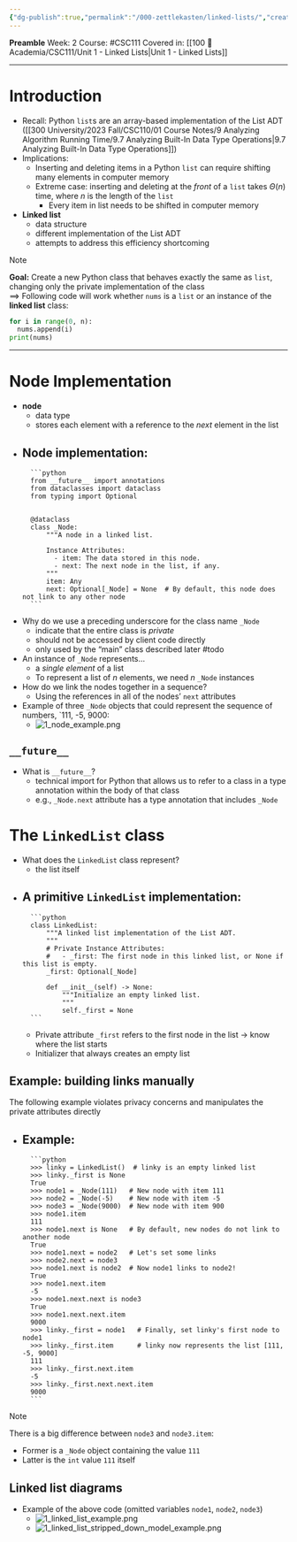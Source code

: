 ```yaml
---
{"dg-publish":true,"permalink":"/000-zettlekasten/linked-lists/","created":"2024-01-12T18:32:55.469-05:00","updated":"2024-01-13T17:43:40.429-05:00"}
---
```


**Preamble**
Week: 2
Course: #CSC111
Covered in: [[100 📒 Academia/CSC111/Unit 1 - Linked Lists\|Unit 1 - Linked Lists]]

---
# Introduction
- Recall: Python `list`s are an array-based implementation of the List ADT ([[300 University/2023 Fall/CSC110/01 Course Notes/9 Analyzing Algorithm Running Time/9.7 Analyzing Built-In Data Type Operations\|9.7 Analyzing Built-In Data Type Operations]])
- Implications:
	- Inserting and deleting items in a Python `list` can require shifting many elements in computer memory
	- Extreme case: inserting and deleting at the *front* of a `list` takes $\Theta (n)$ time, where $n$ is the length of the `list`
		- Every item in list needs to be shifted in computer memory
- **Linked list**
	- data structure
	- different implementation of the List ADT
	- attempts to address this efficiency shortcoming

> [!note] 
> **Goal:** Create a new Python class that behaves exactly the same as `list`, changing only the private implementation of the class
> <br>
> $\implies$ Following code will work whether `nums` is a `list` or an instance of the **linked list** class:
> ```python
> for i in range(0, n):
> 	nums.append(i)
> print(nums)
> ```

---
# Node Implementation
- **node**
	- data type
	- stores each element with a reference to the *next* element in the list
- Node implementation:
	- 
		```python
		from __future__ import annotations
		from dataclasses import dataclass
		from typing import Optional
		
		
		@dataclass
		class _Node:
		    """A node in a linked list.
		
		    Instance Attributes:
		      - item: The data stored in this node.
		      - next: The next node in the list, if any.
		    """
		    item: Any
		    next: Optional[_Node] = None  # By default, this node does not link to any other node
		```
- Why do we use a preceding underscore for the class name `_Node`
	- indicate that the entire class is *private*
	- should not be accessed by client code directly
	- only used by the “main” class described later #todo 
- An instance of `_Node` represents…
	- a *single element* of a list
	- To represent a list of $n$ elements, we need $n$ `_Node` instances
- How do we link the nodes together in a sequence?
	- Using the references in all of the nodes’ `next` attributes
- Example of three `_Node` objects that could represent the sequence of numbers, `111, -5, 9000:
	- ![1_node_example.png](/img/user/Files/CSC111/1_node_example.png)

## `__future__`
- What is `__future__`?
	- technical import for Python that allows us to refer to a class in a type annotation within the body of that class
	- e.g., `_Node.next` attribute has a type annotation that includes `_Node`

# The `LinkedList` class
- What does the `LinkedList` class represent?
	- the list itself
- A primitive `LinkedList` implementation:
	- 
		```python
		class LinkedList:
		    """A linked list implementation of the List ADT.
		    """
		    # Private Instance Attributes:
		    #   - _first: The first node in this linked list, or None if this list is empty.
		    _first: Optional[_Node]
		
		    def __init__(self) -> None:
		        """Initialize an empty linked list.
		        """
		        self._first = None
		```
	- Private attribute `_first` refers to the first node in the list → know where the list starts
	- Initializer that always creates an empty list

## Example: building links manually
The following example violates privacy concerns and manipulates the private attributes directly
- Example:
	- 
		```python
		>>> linky = LinkedList()  # linky is an empty linked list
		>>> linky._first is None
		True
		>>> node1 = _Node(111)   # New node with item 111
		>>> node2 = _Node(-5)    # New node with item -5
		>>> node3 = _Node(9000)  # New node with item 900
		>>> node1.item
		111
		>>> node1.next is None   # By default, new nodes do not link to another node
		True
		>>> node1.next = node2   # Let's set some links
		>>> node2.next = node3
		>>> node1.next is node2  # Now node1 links to node2!
		True
		>>> node1.next.item
		-5
		>>> node1.next.next is node3
		True
		>>> node1.next.next.item
		9000
		>>> linky._first = node1   # Finally, set linky's first node to node1
		>>> linky._first.item      # linky now represents the list [111, -5, 9000]
		111
		>>> linky._first.next.item
		-5
		>>> linky._first.next.next.item
		9000
		```

> [!note] 
> There is a big difference between `node3` and `node3.item`:
> - Former is a `_Node` object containing the value `111`
> - Latter is the `int` value `111` itself

## Linked list diagrams
- Example of the above code (omitted variables `node1`, `node2`, `node3`)
	- ![1_linked_list_example.png](/img/user/Files/CSC111/1_linked_list_example.png)
	- ![1_linked_list_stripped_down_model_example.png](/img/user/Files/CSC111/1_linked_list_stripped_down_model_example.png)